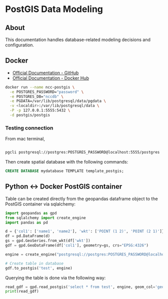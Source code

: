 # PostGIS Data Modeling

## About

This documentation handles database-related modeling decisions and configuration.

## Docker

- [Official Documentation - GitHub](https://github.com/postgis/docker-postgis)
- [Official Documentation - Docker Hub](https://hub.docker.com/r/postgis/postgis)

```bash
docker run --name ncc-postgis \
  -e POSTGRES_PASSWORD="password" \
  -e POSTGRES_DB="nccdb" \
  -e PGDATA=/var/lib/postgresql/data/pgdata \
  -v <localdir>:/var/lib/postgresql/data \
  -P -p 127.0.0.1:5555:5432 \
  -d postgis/postgis
```

### Testing connection

From mac terminal,

```bash

pgcli postgresql://postgres:POSTGRES_PASSWORD@localhost:5555/postgres
```

Then create spatial database with the following commands:
```sql
CREATE DATABASE mydatabase TEMPLATE template_postgis;
```

## Python <-> Docker PostGIS container

Table can be created directly from the geopandas dataframe object to the PostGIS container via sqlalchemy:

```python
import geopandas as gpd
from sqlalchemy import create_engine
import pandas as pd

d = {'col1': ['name1', 'name2'], 'wkt': ['POINT (1 2)', 'POINT (2 1)']}
df = pd.DataFrame(d)
gs = gpd.GeoSeries.from_wkt(df['wkt'])
gdf = gpd.GeoDataFrame(df['col1'], geometry=gs, crs="EPSG:4326")

engine = create_engine("postgresql://postgres:POSTGRES_PASSWORD@localhost:5432/mydatabase")  

# Create table in database	
gdf.to_postgis('test', engine)
```

Querying the table is done via the following way:

```python
read_gdf = gpd.read_postgis('select * from test', engine, geom_col='geometry')
print(read_gdf)
```